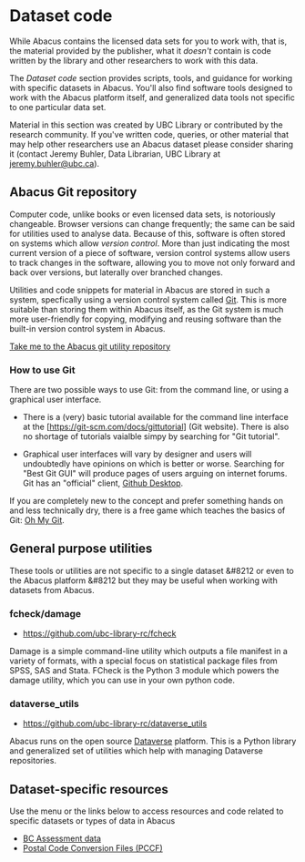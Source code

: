 # Dataset code 

While Abacus contains the licensed data sets for you to work with, that is, the material provided by the publisher, what it *doesn't* contain is code written by the library and other researchers to work with this data.

The _Dataset code_ section provides scripts, tools, and guidance for working with specific datasets in Abacus. You'll also find software tools designed to work with the Abacus platform itself, and generalized data tools not specific to one particular data set.

Material in this section was created by UBC Library or contributed by the research community. If you've written code, queries, or other material that may help other researchers use an Abacus dataset please consider sharing it (contact Jeremy Buhler, Data Librarian, UBC Library at [jeremy.buhler@ubc.ca](mailto:jeremy.buhler@ubc.ca)).

## Abacus Git repository
Computer code, unlike books or even licensed data sets, is notoriously changeable. Browser versions can change frequently; the same can be said for utilities used to analyse data. Because of this, software is often stored on systems which allow *version control*. More than just indicating the most current version of a piece of software, version control systems allow users to track changes in the software, allowing you to move not only forward and back over versions, but laterally over branched changes.

Utilities and code snippets for material in Abacus are stored in such a system, specfically using a version control system called [Git](https://en.wikipedia.org/wiki/Git). This is more suitable than storing them within Abacus itself, as the Git system is much more user-friendly for copying, modifying and reusing software than the built-in version control system in Abacus.

[Take me to the Abacus git utility repository](https://github.com/abacus-code)

### How to use Git

There are two possible ways to use Git: from the command line, or using a graphical user interface.

* There is a (very) basic tutorial available for the command line interface at the [https://git-scm.com/docs/gittutorial] (Git website). There is also no shortage of tutorials vaialble simpy by searching for "Git tutorial".

* Graphical user interfaces will vary by designer and users will undoubtedly have opinions on which is better or worse. Searching for "Best Git GUI" will produce pages of users arguing on internet forums. Git has an "official" client, [Github Desktop](https://desktop.github.com/).

If you are completely new to the concept and prefer something hands on and less technically dry, there is a free game which teaches the basics of Git: [Oh My Git](https://ohmygit.org/).

## General purpose utilities

These tools or utilities are not specific to a single dataset &#8212 or even to the Abacus platform &#8212 but they may be useful when working with datasets from Abacus. 

### fcheck/damage
* <https://github.com/ubc-library-rc/fcheck>

Damage is a simple command-line utility which outputs a file manifest in a variety of formats, with a special focus on statistical package files from SPSS, SAS and Stata. FCheck is the Python 3 module which powers the damage utility, which you can use in your own python code.

### dataverse_utils  
* <https://github.com/ubc-library-rc/dataverse_utils>

Abacus runs on the open source [Dataverse](https://dataverse.harvard.edu) platform. This is a Python library and generalized set of utilities which help with managing Dataverse repositories.

## Dataset-specific resources

Use the menu or the links below to access resources and code related to specific datasets or types of data in Abacus

- [BC Assessment data](bc_assessment/bc_assessment.md)
- [Postal Code Conversion Files (PCCF)](pccf/pccf.md)

